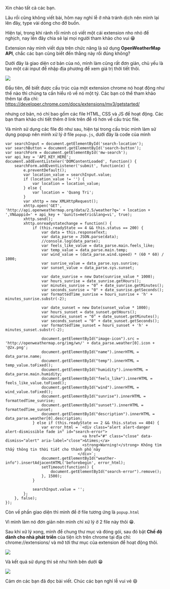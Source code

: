 Xin chào tất cả các bạn.

Lâu rồi cũng không viết bài, hôm nay nghỉ lễ ở nhà tránh dịch nên mình lại lên đây, type vài dòng cho đỡ buồn.

Hiện tại, trong khi rảnh rỗi mình có viết một cái extension nho nhỏ để nghịch, nay lên đây chia sẻ lại mọi người tham khảo cho vui 😁

Extension này mình viết dựa trên chức năng là sử dụng **OpenWeatherMap API**, chắc các bạn cũng biết đến thằng này rồi đúng không?

Dưới đây là giao diện cơ bản của nó, mình làm cũng rất đơn giản, chủ yếu là tạo một cái input để nhập địa phương để xem giá trị thời tiết thôi.

![](https://images.viblo.asia/ea9ddf33-695f-45fd-af66-523e36f70792.jpg)

Đầu tiên, để biết được cấu trúc của một extension chrome nó hoạt động như thế nào thì chúng ta cần hiểu rõ về nó một tý. Các bạn có thể tham khảo thêm tại địa chỉ: https://developer.chrome.com/docs/extensions/mv3/getstarted/

nhưng cơ bản, nó chỉ bao gồm các file HTML, CSS và JS để hoạt động. Các bạn tham khảo chi tiết thêm ở link trên để rõ hơn về cấu trúc file.

Và mình sử dụng các file đó như sau, hiện tại trong cấu trúc mình làm sử dụng popup nên mình xử lý ở file `popup.js`, dưới đây là code của mình

```
var searchInput = document.getElementById('search-location');
var searchButton = document.getElementById('search-button');
var searchForm = document.getElementById('mw-search');
var api_key = 'API_KEY_HERE';
document.addEventListener('DOMContentLoaded', function() {
    searchForm.addEventListener('submit', function(e) {
        e.preventDefault();
        var location_value = searchInput.value;
        if (location_value != '') {
            var location = location_value;
        } else {
            var location = 'Quang Tri';
        }
        var xhttp = new XMLHttpRequest();
        xhttp.open('GET', 'http://api.openweathermap.org/data/2.5/weather?q=' + location + ',VN&appid=' + api_key + '&units=metric&lang=vi', true);
        xhttp.send();
        xhttp.onreadystatechange = function() {
            if (this.readyState == 4 && this.status == 200) {
                var data = this.responseText;
                var data_parse = JSON.parse(data);
                //console.log(data_parse);
                var feels_like_value = data_parse.main.feels_like;
                var temp_value = data_parse.main.temp;
                var wind_value = (data_parse.wind.speed) * (60 * 60) / 1000;
                var sunrise_value = data_parse.sys.sunrise;
                var sunset_value = data_parse.sys.sunset;

                var date_sunrise = new Date(sunrise_value * 1000);
                var hours_sunrise = date_sunrise.getHours();
                var minutes_sunrise = "0" + date_sunrise.getMinutes();
                var seconds_sunrise = "0" + date_sunrise.getSeconds();
                var formattedTime_sunrise = hours_sunrise + 'h' + minutes_sunrise.substr(-2);

                var date_sunset = new Date(sunset_value * 1000);
                var hours_sunset = date_sunset.getHours();
                var minutes_sunset = "0" + date_sunset.getMinutes();
                var seconds_sunset = "0" + date_sunset.getSeconds();
                var formattedTime_sunset = hours_sunset + 'h' + minutes_sunset.substr(-2);

                document.getElementById("image-icon").src = 'http://openweathermap.org/img/wn/' + data_parse.weather[0].icon + '@2x.png';
                document.getElementById("name").innerHTML = data_parse.name;
                document.getElementById("temp").innerHTML = temp_value.toFixed();
                document.getElementById("humidity").innerHTML = data_parse.main.humidity;
                document.getElementById("feels_like").innerHTML = feels_like_value.toFixed();
                document.getElementById("wind").innerHTML = wind_value.toFixed();
                document.getElementById("sunrise").innerHTML = formattedTime_sunrise;
                document.getElementById("sunset").innerHTML = formattedTime_sunset;
                document.getElementById("description").innerHTML = data_parse.weather[0].description;
            } else if (this.readyState == 2 && this.status == 404) {
                var error_html = `<div class="alert alert-danger alert-dismissible fade in" id="search-error">
	                              <a href="#" class="close" data-dismiss="alert" aria-label="close">&times;</a>
	                              <strong>Warning!</strong> Không tìm thấy thông tin thời tiết cho thành phố này
	                            </div>`;
                document.getElementById("weather-info").insertAdjacentHTML('beforebegin', error_html);
                setTimeout(function() {
                    document.getElementById("search-error").remove();
                }, 1500);
            }

            searchInput.value = '';
        };
    }, false);
});
```
Còn về phần giao diện thì mình để ở file tương ứng là `popup.html`

Vì mình làm nó đơn giản nên mình chỉ xử lý ở 2 file này thôi 😁.

Sau khi xử lý xong, mình để chung thư mục và đóng gói, sau đó bật **Chế độ dành cho nhà phát triển** của tiện ích trên chrome tại địa chỉ: chrome://extensions/
và mở tới thư mục của extension để hoạt động thôi.

![](https://images.viblo.asia/83f10a1f-f31e-411f-8783-441388281f01.jpg)

Và kết quả sử dụng thì sẽ như hình bên dưới 😁

![](https://images.viblo.asia/a41b62c2-f994-48af-b484-6417432d80ca.jpg)

Cảm ơn các bạn đã đọc bài viết. Chúc các bạn nghỉ lễ vui vẻ 😄